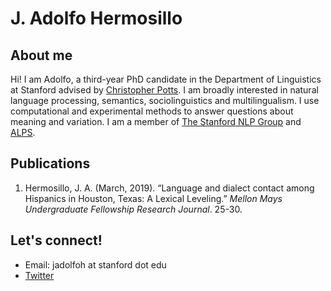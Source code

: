 
# J. Adolfo Hermosillo 


## About me
Hi! I am Adolfo, a third-year PhD candidate in the Department of Linguistics at Stanford advised by [Christopher Potts](https://web.stanford.edu/~cgpotts/). I am broadly interested in natural language processing, semantics, sociolinguistics and multilingualism. I use computational and experimental methods to answer questions about meaning and variation. I am a member of [The Stanford NLP Group](https://nlp.stanford.edu/) and [ALPS](https://alpslab.stanford.edu/). 


## Publications
1. Hermosillo, J. A. (March, 2019). “Language and dialect contact among Hispanics in Houston, Texas: A Lexical Leveling.” _Mellon Mays Undergraduate Fellowship Research Journal_. 25-30. 

## Let's connect!
- Email: jadolfoh at stanford dot edu
- [Twitter](https://twitter.com/jadolfohe) 
